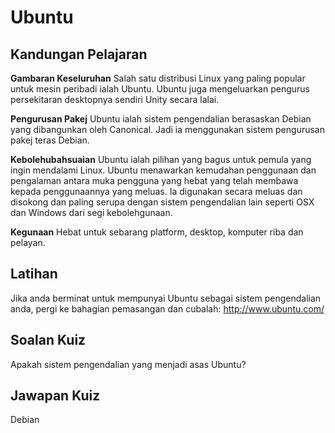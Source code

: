 # Ubuntu

## Kandungan Pelajaran

<b>Gambaran Keseluruhan</b>
Salah satu distribusi Linux yang paling popular untuk mesin peribadi ialah Ubuntu. Ubuntu juga mengeluarkan pengurus persekitaran desktopnya sendiri Unity secara lalai.

<b>Pengurusan Pakej</b>
Ubuntu ialah sistem pengendalian berasaskan Debian yang dibangunkan oleh Canonical. Jadi ia menggunakan sistem pengurusan pakej teras Debian.

<b>Kebolehubahsuaian</b>
Ubuntu ialah pilihan yang bagus untuk pemula yang ingin mendalami Linux. Ubuntu menawarkan kemudahan penggunaan dan pengalaman antara muka pengguna yang hebat yang telah membawa kepada penggunaannya yang meluas. Ia digunakan secara meluas dan disokong dan paling serupa dengan sistem pengendalian lain seperti OSX dan Windows dari segi kebolehgunaan.

<b>Kegunaan</b>
Hebat untuk sebarang platform, desktop, komputer riba dan pelayan.

## Latihan

Jika anda berminat untuk mempunyai Ubuntu sebagai sistem pengendalian anda, pergi ke bahagian pemasangan dan cubalah:
<a href='http://www.ubuntu.com/'>http://www.ubuntu.com/</a>

## Soalan Kuiz

Apakah sistem pengendalian yang menjadi asas Ubuntu?

## Jawapan Kuiz

Debian